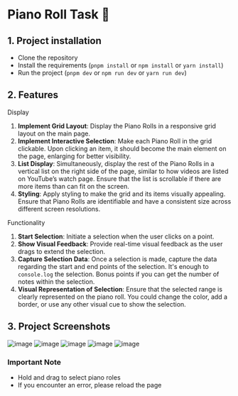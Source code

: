 # Piano Roll Task 🚀

## 1. Project installation
* Clone the repository
* Install the requirements (``pnpm install`` or ``npm install`` or ``yarn install``)
* Run the project (``pnpm dev`` or ``npm run dev`` or ``yarn run dev``)

## 2. Features

Display

1. **Implement Grid Layout**: Display the Piano Rolls in a responsive grid layout on the main page.
2. **Implement Interactive Selection**: Make each Piano Roll in the grid clickable. Upon clicking an item, it should become the main element on the page, enlarging for better visibility.
3. **List Display**: Simultaneously, display the rest of the Piano Rolls in a vertical list on the right side of the page, similar to how videos are listed on YouTube’s watch page. Ensure that the list is scrollable if there are more items than can fit on the screen.
4. **Styling**: Apply styling to make the grid and its items visually appealing. Ensure that Piano Rolls are identifiable and have a consistent size across different screen resolutions.

Functionality

1. **Start Selection**: Initiate a selection when the user clicks on a point.
2. **Show Visual Feedback**: Provide real-time visual feedback as the user drags to extend the selection.
3. **Capture Selection Data**: Once a selection is made, capture the data regarding the start and end points of the selection. It's enough to `console.log` the selection. Bonus points if you can get the number of notes within the selection.
4. **Visual Representation of Selection**: Ensure that the selected range is clearly represented on the piano roll. You could change the color, add a border, or use any other visual cue to show the selection.

## 3. Project Screenshots
![image](https://ik.imagekit.io/adilvalizada/PianoTask/CleanShot%202023-10-30%20at%2015.34.09@2x.png?updatedAt=1698676968976)
![image](https://ik.imagekit.io/adilvalizada/PianoTask/CleanShot%202023-10-30%20at%2015.35.05@2x.png?updatedAt=1698676968820)
![image](https://ik.imagekit.io/adilvalizada/PianoTask/CleanShot%202023-10-30%20at%2015.35.18@2x.png?updatedAt=1698676968584)
![image](https://ik.imagekit.io/adilvalizada/PianoTask/CleanShot%202023-10-30%20at%2015.34.36@2x.png?updatedAt=1698676968547)
![image](https://ik.imagekit.io/adilvalizada/PianoTask/CleanShot%202023-10-30%20at%2015.34.46@2x.png?updatedAt=1698676968356)

### Important Note
* Hold and drag to select piano roles
* If you encounter an error, please reload the page